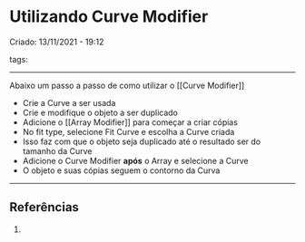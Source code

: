 # Utilizando Curve Modifier
Criado: 13/11/2021 - 19:12

tags: 

---

Abaixo um passo a passo de como utilizar o [[Curve Modifier]]

- Crie a Curve a ser usada
- Crie e modifique o objeto a ser duplicado
- Adicione o [[Array Modifier]] para começar a criar cópias
- No fit type, selecione Fit Curve e escolha a Curve criada
- Isso faz com que o objeto seja duplicado até o resultado ser do tamanho da Curve
- Adicione o Curve Modifier **após** o Array e selecione a Curve
- O objeto e suas cópias seguem o contorno da Curva

---
## Referências
1.